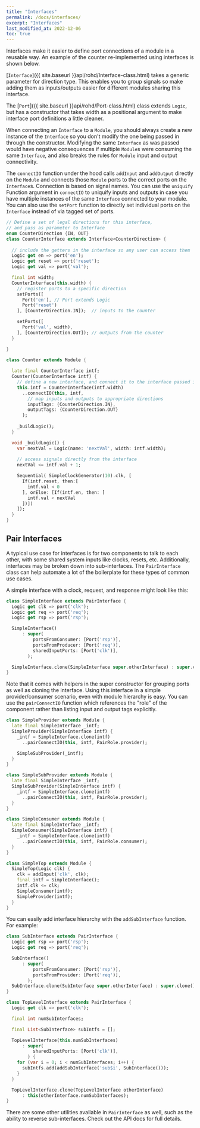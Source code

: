 ```yaml
---
title: "Interfaces"
permalink: /docs/interfaces/
excerpt: "Interfaces"
last_modified_at: 2022-12-06
toc: true
---
```


Interfaces make it easier to define port connections of a module in a reusable way.  An example of the counter re-implemented using interfaces is shown below.

[`Interface`]({{ site.baseurl }}api/rohd/Interface-class.html) takes a generic parameter for direction type.  This enables you to group signals so make adding them as inputs/outputs easier for different modules sharing this interface.

The [`Port`]({{ site.baseurl }}api/rohd/Port-class.html) class extends `Logic`, but has a constructor that takes width as a positional argument to make interface port definitions a little cleaner.

When connecting an `Interface` to a `Module`, you should always create a new instance of the `Interface` so you don't modify the one being passed in through the constructor.  Modifying the same `Interface` as was passed would have negative consequences if multiple `Module`s were consuming the same `Interface`, and also breaks the rules for `Module` input and output connectivity.

The `connectIO` function under the hood calls `addInput` and `addOutput` directly on the `Module` and connects those `Module` ports to the correct ports on the `Interface`s.  Connection is based on signal names.  You can use the `uniquify` Function argument in `connectIO` to uniquify inputs and outputs in case you have multiple instances of the same `Interface` connected to your module.  You can also use the `setPort` function to directly set individual ports on the `Interface` instead of via tagged set of ports.

```dart
// Define a set of legal directions for this interface, 
// and pass as parameter to Interface
enum CounterDirection {IN, OUT}
class CounterInterface extends Interface<CounterDirection> {
  
  // include the getters in the interface so any user can access them
  Logic get en => port('en');
  Logic get reset => port('reset');
  Logic get val => port('val');

  final int width;
  CounterInterface(this.width) {
    // register ports to a specific direction
    setPorts([
      Port('en'), // Port extends Logic
      Port('reset')
    ], [CounterDirection.IN]);  // inputs to the counter

    setPorts([
      Port('val', width),
    ], [CounterDirection.OUT]); // outputs from the counter
  }

}

class Counter extends Module {
  
  late final CounterInterface intf;
  Counter(CounterInterface intf) {
    // define a new interface, and connect it to the interface passed in
    this.intf = CounterInterface(intf.width)
      ..connectIO(this, intf, 
        // map inputs and outputs to appropriate directions
        inputTags: {CounterDirection.IN}, 
        outputTags: {CounterDirection.OUT}
      );
    
    _buildLogic();
  }

  void _buildLogic() {
    var nextVal = Logic(name: 'nextVal', width: intf.width);
    
    // access signals directly from the interface
    nextVal <= intf.val + 1;

    Sequential( SimpleClockGenerator(10).clk, [
      If(intf.reset, then:[
        intf.val < 0
      ], orElse: [If(intf.en, then: [
        intf.val < nextVal
      ])])
    ]);
  }
}
```

## Pair Interfaces

A typical use case for interfaces is for two components to talk to each other, with some shared system inputs like clocks, resets, etc.  Additionally, interfaces may be broken down into sub-interfaces.  The `PairInterface` class can help automate a lot of the boilerplate for these types of common use cases.

A simple interface with a clock, request, and response might look like this:

```dart
class SimpleInterface extends PairInterface {
  Logic get clk => port('clk');
  Logic get req => port('req');
  Logic get rsp => port('rsp');

  SimpleInterface()
      : super(
          portsFromConsumer: [Port('rsp')],
          portsFromProducer: [Port('req')],
          sharedInputPorts: [Port('clk')],
        );

  SimpleInterface.clone(SimpleInterface super.otherInterface) : super.clone();
}
```

Note that it comes with helpers in the super constructor for grouping ports as well as cloning the interface.  Using this interface in a simple provider/consumer scenario, even with module hierarchy is easy.  You can use the `pairConnectIO` function which references the "role" of the component rather than listing input and output tags explicitly.

```dart
class SimpleProvider extends Module {
  late final SimpleInterface _intf;
  SimpleProvider(SimpleInterface intf) {
    _intf = SimpleInterface.clone(intf)
      ..pairConnectIO(this, intf, PairRole.provider);

    SimpleSubProvider(_intf);
  }
}

class SimpleSubProvider extends Module {
  late final SimpleInterface _intf;
  SimpleSubProvider(SimpleInterface intf) {
    _intf = SimpleInterface.clone(intf)
      ..pairConnectIO(this, intf, PairRole.provider);
  }
}

class SimpleConsumer extends Module {
  late final SimpleInterface _intf;
  SimpleConsumer(SimpleInterface intf) {
    _intf = SimpleInterface.clone(intf)
      ..pairConnectIO(this, intf, PairRole.consumer);
  }
}

class SimpleTop extends Module {
  SimpleTop(Logic clk) {
    clk = addInput('clk', clk);
    final intf = SimpleInterface();
    intf.clk <= clk;
    SimpleConsumer(intf);
    SimpleProvider(intf);
  }
}
```

You can easily add interface hierarchy with the `addSubInterface` function.  For example:

```dart
class SubInterface extends PairInterface {
  Logic get rsp => port('rsp');
  Logic get req => port('req');

  SubInterface()
      : super(
          portsFromConsumer: [Port('rsp')],
          portsFromProvider: [Port('req')],
        );
  SubInterface.clone(SubInterface super.otherInterface) : super.clone();
}

class TopLevelInterface extends PairInterface {
  Logic get clk => port('clk');

  final int numSubInterfaces;

  final List<SubInterface> subIntfs = [];

  TopLevelInterface(this.numSubInterfaces)
      : super(
          sharedInputPorts: [Port('clk')],
        ) {
    for (var i = 0; i < numSubInterfaces; i++) {
      subIntfs.add(addSubInterface('sub$i', SubInterface()));
    }
  }

  TopLevelInterface.clone(TopLevelInterface otherInterface)
      : this(otherInterface.numSubInterfaces);
}
```

There are some other utilities available in `PairInterface` as well, such as the ability to reverse sub-interfaces. Check out the API docs for full details.
